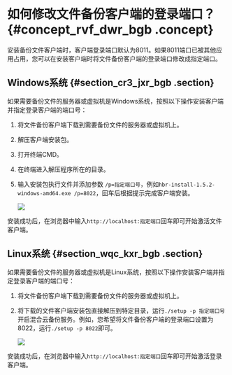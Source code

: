 # 如何修改文件备份客户端的登录端口？ {#concept_rvf_dwr_bgb .concept}

安装备份文件客户端时，客户端登录端口默认为8011。如果8011端口已被其他应用占用，您可以在安装客户端时将文件备份客户端的登录端口修改成指定端口。

## Windows系统 {#section_cr3_jxr_bgb .section}

如果需要备份文件的服务器或虚拟机是Windows系统，按照以下操作安装客户端并指定登录客户端的端口号：

1.  将文件备份客户端下载到需要备份文件的服务器或虚拟机上。
2.  解压客户端安装包。
3.  打开终端CMD。
4.  在终端进入解压程序所在的目录。
5.  输入安装包执行文件并添加参数 `/p=指定端口号`，例如`hbr-install-1.5.2-windows-amd64.exe /p=8022`，回车后根据提示完成客户端安装。

    ![](http://static-aliyun-doc.oss-cn-hangzhou.aliyuncs.com/assets/img/78559/156471709934012_zh-CN.png)


安装成功后，在浏览器中输入`http://localhost:指定端口`回车即可开始激活文件客户端。

## Linux系统 {#section_wqc_kxr_bgb .section}

如果需要备份文件的服务器或虚拟机是Linux系统，按照以下操作安装客户端并指定登录客户端的端口号：

1.  将文件备份客户端下载到需要备份文件的服务器或虚拟机上。
2.  将下载的文件客户端安装包直接解压到特定目录，运行`./setup -p 指定端口号`开启混合云备份服务。例如，您希望将文件备份客户端的登录端口设置为8022，运行`./setup -p 8022`即可。

    ![](http://static-aliyun-doc.oss-cn-hangzhou.aliyuncs.com/assets/img/78559/156471709934007_zh-CN.png)


安装成功后，在浏览器中输入`http://localhost:指定端口`回车即可开始激活登录客户端。

